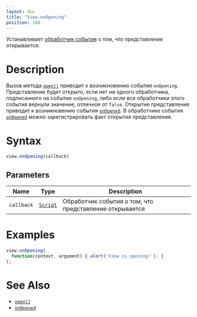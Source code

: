 ```yaml
---
layout: doc
title: "View.onOpening"
position: 100
---
```


Устанавливает [обработчик события](../../../Script/) о том, что представление открывается.

# Description

Вызов метода [`open()`](../View.open/) приводит к возникновению события `onOpening`.
Представление будет открыто, если нет ни одного обработчика, подписанного на событие `onOpening`,
либо если все обработчики этого события вернули значение, отличное от `false`. Открытие представления
приводит к возникновению события [`onOpened`](../View.onOpened/). В обработчике события [`onOpened`](../View.onOpened/)
можно зарегистрировать факт открытия представления.

# Syntax

```js
view.onOpening(callback)
```

## Parameters

|Name|Type|Description|
|----|----|-----------|
|`callback`|[`Script`](../../../Script/)|Обработчик события о том, что представление открывается|

# Examples

```js
view.onOpening(
  function(context, argument) { alert('View is opening!'); }
);
```

# See Also

* [`open()`](../View.open/)
* [`onOpened`](../View.onOpened/)
